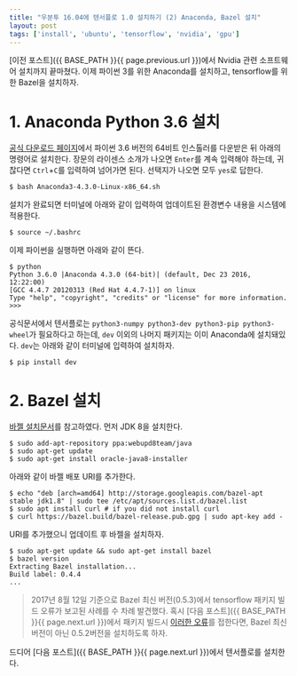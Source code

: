 ```yaml
---
title: "우분투 16.04에 텐서플로 1.0 설치하기 (2) Anaconda, Bazel 설치"
layout: post
tags: ['install', 'ubuntu', 'tensorflow', 'nvidia', 'gpu']
---
```


[이전 포스트]({{ BASE_PATH }}{{ page.previous.url }})에서 Nvidia 관련 소프트웨어 설치까지 끝마쳤다. 이제 파이썬 3를 위한 Anaconda를 설치하고, tensorflow를 위한 Bazel을 설치하자.

# 1. Anaconda Python 3.6 설치

[공식 다운로드 페이지](https://www.continuum.io/downloads)에서 파이썬 3.6 버전의 64비트 인스톨러를 다운받은 뒤 아래의 명령어로 설치한다. 장문의 라이센스 소개가 나오면 `Enter`를 계속 입력해야 하는데, 귀찮다면 `Ctrl`+`C`를 입력하여 넘어가면 된다. 선택지가 나오면 모두 `yes`로 답한다.

```terminal
$ bash Anaconda3-4.3.0-Linux-x86_64.sh
```

설치가 완료되면 터미널에 아래와 같이 입력하여 업데이트된 환경변수 내용을 시스템에 적용한다.

```terminal
$ source ~/.bashrc
```

이제 파이썬을 실행하면 아래와 같이 뜬다.

```terminal
$ python
Python 3.6.0 |Anaconda 4.3.0 (64-bit)| (default, Dec 23 2016, 12:22:00) 
[GCC 4.4.7 20120313 (Red Hat 4.4.7-1)] on linux
Type "help", "copyright", "credits" or "license" for more information.
>>>
```

공식문서에서 텐서플로는 `python3-numpy python3-dev python3-pip python3-wheel`가 필요하다고 하는데, `dev` 이외의 나머지 패키지는 이미 Anaconda에 설치돼있다. `dev`는 아래와 같이 터미널에 입력하여 설치하자.

```terminal
$ pip install dev
```


# 2. Bazel 설치

[바젤 설치문서](https://bazel.build/versions/master/docs/install.html)를 참고하였다. 먼저 JDK 8을 설치한다.

```terminal
$ sudo add-apt-repository ppa:webupd8team/java
$ sudo apt-get update
$ sudo apt-get install oracle-java8-installer
```

아래와 같이 바젤 배포 URI를 추가한다.

```terminal
$ echo "deb [arch=amd64] http://storage.googleapis.com/bazel-apt stable jdk1.8" | sudo tee /etc/apt/sources.list.d/bazel.list
$ sudo apt install curl # if you did not install curl
$ curl https://bazel.build/bazel-release.pub.gpg | sudo apt-key add -
```

URI를 추가했으니 업데이트 후 바젤을 설치하자.
```terminal
$ sudo apt-get update && sudo apt-get install bazel
$ bazel version
Extracting Bazel installation...
Build label: 0.4.4
...
```

> 2017년 8월 12일 기준으로 Bazel 최신 버전(0.5.3)에서 tensorflow 패키지 빌드 오류가 보고된 사례를 수 차례 발견했다. 혹시 [다음 포스트]({{ BASE_PATH }}{{ page.next.url }})에서 패키지 빌드시 [이러한 오류](https://github.com/tensorflow/tensorflow/issues/11859)를 접한다면, Bazel 최신 버전이 아닌 0.5.2버전을 설치하도록 하자.

드디어 [다음 포스트]({{ BASE_PATH }}{{ page.next.url }})에서 텐서플로를 설치한다.